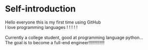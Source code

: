 # Self-introduction
Hello everyone this is my first time using GitHub</br>
I love programming languages ! ! ! ! !</br>  
Currently a college student, good at programming language python...</br> 
The goal is to become a full-end engineer!!!!!!!!!!!!!</br>  
